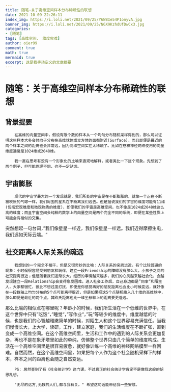 ```yaml
---
title: 随笔-关于高维空间样本分布稀疏性的联想
date: 2021-10-09 22:26:11
index_img: https://i.loli.net/2021/09/25/Y6W8Ie54P1onyvA.jpg
banner_img: https://i.loli.net/2021/09/25/NGX9KzhdUfDwCx3.jpg
categories:
- [随笔]
tags: [高维空间， 维度灾难]
author: oier99
comment: true
math: true
mermaid: true
excerpt: 这是我手动定义的文章摘要
---
```


# 随笔：关于高维空间样本分布稀疏性的联想

## 背景提要

 		在高维的向量空间中，假设有限个数的样本从一个均匀分布随机采样得到的，那么可以证明这些样本大多会倾向于分布在高维球体或立方体的面都附近(Surface)，而且即便是最近的两个样本之间的距离也会非常远，因为高维空间实在太稀疏了。比如在卷积神经网络使用的向量维度通常是1024维或2048维。

 		我一直在思考有没有一个形象化的比喻来直观地解释，或者类比一下这个现象。先想到了两个例子，但可能原理不同，也不一定贴切。

## 宇宙膨胀

 		现代的宇宙学最大的一个发现就是，我们所处的宇宙是在不断膨胀的，就像一个正在不断被吹胀的气球一样，我们周围的星系在不断离我们远去。但是据说我们的宇宙的维度可能有11维(包括宏观维度和微观物质的维度)，即便我们的宇宙是高维空间，也不像是1024或2048维这么高的维度；而且宇宙空间会纯粹的数学上的向量空间是两个完全不同的系统，即便在某些性质上可能会有相似的交集。

​		突然想起一句台词，”我们像星星一样近，我们像星星一样远。我们近得摩擦生电，我们远如天际云端。“



## 社交距离&人际关系的疏远

 		我想到的一个完全不相干，但是又很奇妙的比喻：人际关系的亲疏远近。有个比较普遍的现象：小时候很容易交到朋友和玩伴，建立一段Friendship的障碍没有那么大，小孩子之间的社交距离很近；但是随着我们逐渐长大，经历的事情越来越多，我们的心灵越来越社会化，会越发现建立一段Relationship会变得愈发困难。进入社会工作后，自己身边都是”同事“和陌生人，大家都很忙，彼此不想过度打扰，即便是你感觉再好的朋友距离也会比小时候变远，就好像在一段数轴上均匀分布的5个点可能离得很近，但是如果把这5个点随机撒入几十维的高维球中，那么即便是最近的两个点，其欧氏距离也比一维坐标轴上的距离要更遥远。

​		那么比喻的相似点在哪里呢？年龄小的时候，我们所生活在一个低维的世界中，在这个世界中只有”吃饭“，”睡觉“，”写作业“，”玩“等较少的维度中。维度越低的时候，也是我们的心智越稚嫩简单的时候，对陌生人和这个世界容易充满信任。当我们慢慢长大，上大学，读研，工作，建立家庭，我们的生活维度在不断扩张，直到变成一个高维空间。在这个高维空间里，生活和工作中的遇到的人际关系会更加复杂，再也不是在象牙塔里如此的单纯，仿佛整个世界只由几个简单的维度构成。生活在一个高维空间里是很容易疲惫，就好像训练一个高维的神经网络模型一样困难。自然而然，在这个高维空间里，如果把每个人作为这个社会随机采样下的样本，样本之间的距离也会随之自然变远。

 		PS: 居然查到了有《社会统计学》这门课，不过真正的社会统计学肯定不是像我这般的胡思乱想。

 		"无尽的远方,无数的人们,都与我有关。" 希望这句话能带给我一些安慰。
